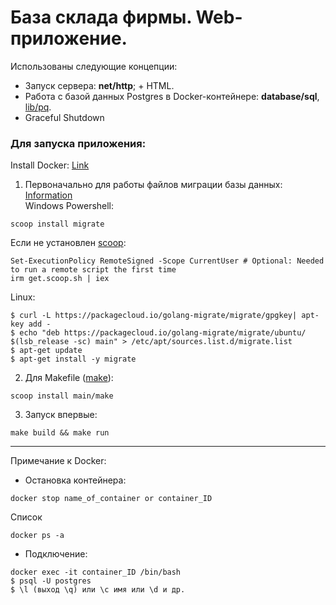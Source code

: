 # База склада фирмы. Web-приложение.

Использованы следующие концепции:
- Запуск сервера: **net/http**; + HTML.
- Работа с базой данных Postgres в Docker-контейнере: **database/sql**, <a href="http://github.com/lib/pq">lib/pq</a>.
- Graceful Shutdown

### Для запуска приложения:
Install Docker: <a href="https://www.docker.com/get-started/">Link</a>


1) Первоначально для работы файлов миграции базы данных:  
<a href="https://www.freecodecamp.org/news/database-migration-golang-migrate/">Information</a>  
Windows Powershell:
```
scoop install migrate
```
Если не установлен <a href="https://scoop.sh/">scoop</a>:

```
Set-ExecutionPolicy RemoteSigned -Scope CurrentUser # Optional: Needed to run a remote script the first time
irm get.scoop.sh | iex
```

Linux:
```
$ curl -L https://packagecloud.io/golang-migrate/migrate/gpgkey| apt-key add -
$ echo "deb https://packagecloud.io/golang-migrate/migrate/ubuntu/ $(lsb_release -sc) main" > /etc/apt/sources.list.d/migrate.list
$ apt-get update
$ apt-get install -y migrate
```

2) Для Makefile (<a href="https://www.gnu.org/software/make/#download">make</a>):
```
scoop install main/make
```
3) Запуск впервые:
```
make build && make run
```

---
Примечание к Docker:
- Остановка контейнера: 
```
docker stop name_of_container or container_ID
```
Список
```
docker ps -a
```
- Подключение: 
```
docker exec -it container_ID /bin/bash
$ psql -U postgres 
$ \l (выход \q) или \c имя или \d и др.
```